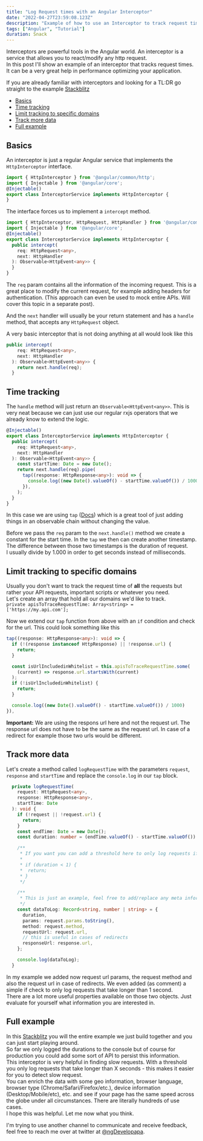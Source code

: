 ```yaml
---
title: "Log Request times with an Angular Interceptor"
date: "2022-04-27T23:59:08.123Z"
description: "Example of how to use an Interceptor to track request times"
tags: ["Angular", "Tutorial"]
duration: Snack
---
```

Interceptors are powerful tools in the Angular world. An interceptor is a service that allows you to react/modify any http request.  
In this post I'll show an example of an interceptor that tracks request times. It can be a very great help in performance 
optimizing your application.

If you are already familiar with interceptors and looking for a TL:DR go straight to the example [Stackblitz](https://stackblitz.com/edit/angular-ivy-tvl8gp?file=src%2Fapp%2Finterceptor.service.ts)

- [Basics](#basics)
- [Time tracking](#time-tracking)
- [Limit tracking to specific domains](#limit-tracking-to-specific-domains)
- [Track more data](#track-more-data)
- [Full example](#full-example)

## Basics
An interceptor is just a regular Angular service that implements the `HttpInterceptor` interface.
```typescript
import { HttpInterceptor } from '@angular/common/http';
import { Injectable } from '@angular/core';
@Injectable()
export class InterceptorService implements HttpInterceptor {
}
```

The interface forces us to implement a `intercept` method. 
```typescript
import { HttpInterceptor, HttpRequest, HttpHandler } from '@angular/common/http';
import { Injectable } from '@angular/core';
@Injectable()
export class InterceptorService implements HttpInterceptor {
  public intercept(
    req: HttpRequest<any>,
    next: HttpHandler
  ): Observable<HttpEvent<any>> {
  }
}
```

The `req` param contains all the information of the incoming request. This is a great place to modify the current request, for 
example adding headers for authentication. (This approach can even be used to mock entire APIs. Will cover this topic in a 
separate post).

And the `next` handler will usually be your return statement and has a `handle` method, that accepts any `HttpRequest` object.

A very basic interceptor that is not doing anything at all would look like this
```typescript
public intercept(
    req: HttpRequest<any>,
    next: HttpHandler
  ): Observable<HttpEvent<any>> {
    return next.handle(req);
  }
```

## Time tracking
The `handle` method will just return an `Observable<HttpEvent<any>>`. This is very neat because we can just use our regular
rxjs operators that we already know to extend the logic.
```typescript
@Injectable()
export class InterceptorService implements HttpInterceptor {
  public intercept(
    req: HttpRequest<any>,
    next: HttpHandler
  ): Observable<HttpEvent<any>> {
    const startTime: Date = new Date();
    return next.handle(req).pipe(
      tap((response: HttpResponse<any>): void => {
        console.log((new Date().valueOf() - startTime.valueOf()) / 1000)
      }),
    );
  }
}
```
In this case we are using `tap` ([Docs](https://www.learnrxjs.io/learn-rxjs/operators/utility/do)) which is a great tool of just 
adding things in an observable chain without changing the value.

Before we pass the `req` param to the `next.handle()` method we create a constant for the start time. In the `tap` we then 
can create another timestamp. The difference between those two timestamps is the duration of request.  
I usually divide by 1.000 in order to get seconds instead of milliseconds.

## Limit tracking to specific domains
Usually you don't want to track the request time of **all** the requests but rather your API requests, important scripts or 
whatever you need.  
Let's create an array that hold all our domains we'd like to track.  
`private apisToTraceRequestTime: Array<string> = ['https://my.api.com'];`

Now we extend our `tap` function from above with an `if` condition and check for the url. This could look something like this
```typescript
tap((response: HttpResponse<any>): void => {
  if (!(response instanceof HttpResponse) || !response.url) {
    return;
  }

  const isUrlIncludedinWhitelist = this.apisToTraceRequestTime.some(
    (current) => response.url.startsWith(current)
  );
  if (!isUrlIncludedinWhitelist) {
    return;
  }

  console.log((new Date().valueOf() - startTime.valueOf()) / 1000)
}),
```

**Important:** We are using the respons url here and not the request url. 
The response url does not have to be the same as the request url. In case of a redirect for example those 
two urls would be different.

## Track more data
Let's create a method called `logRequestTime` with the parameters `request`, `response` and `startTime` and replace the `console.log`
in our `tap` block.

```typescript
  private logRequestTime(
    request: HttpRequest<any>,
    response: HttpResponse<any>,
    startTime: Date
  ): void {
    if (!request || !request.url) {
      return;
    }
    const endTime: Date = new Date();
    const duration: number = (endTime.valueOf() - startTime.valueOf()) / 1000;

    /**
     * If you want you can add a threshold here to only log requests if they are slower than X seconds
     *
     * if (duration < 1) {
     *  return;
     * }
     */

    /**
     * This is just an example, feel free to add/replace any meta information you need
     */
    const dataToLog: Record<string, number | string> = {
      duration,
      params: request.params.toString(),
      method: request.method,
      requestUrl: request.url,
      // this is useful in cases of redirects
      responseUrl: response.url,
    };

    console.log(dataToLog);
  }
```
In my example we added now request url params, the request method and also the request url in case of redirects. We even 
added (as comment) a simple if check to only log requests that take longer than 1 second.  
There are a lot more useful properties available on those two objects. Just evaluate for yourself what information you are interested in.

## Full example
In this [Stackblitz](https://stackblitz.com/edit/angular-ivy-tvl8gp?file=src%2Fapp%2Finterceptor.service.ts) you will the entire example 
we just build together and you can just start playing around.  
So far we only logged the durations to the console but of course for production you could add some sort of API to persist 
this information.  
This interceptor is very helpful in finding slow requests. With a threshold you only log requests that take longer 
than X seconds - this makes it easier for you to detect slow request.  
You can enrich the data with some geo information, browser language, browser type (Chrome/Safari/Firefox/etc.), device 
information (Desktop/Mobile/etc), etc. and see if your page has the same speed across the globe under all circumstances. 
There are literally hundreds of use cases.  
I hope this was helpful. Let me now what you think.

I'm trying to use another channel to communicate and receive feedback, feel free to reach me over at twitter at 
[@ngDevelopapa](https://twitter.com/ngDevelopapa).


